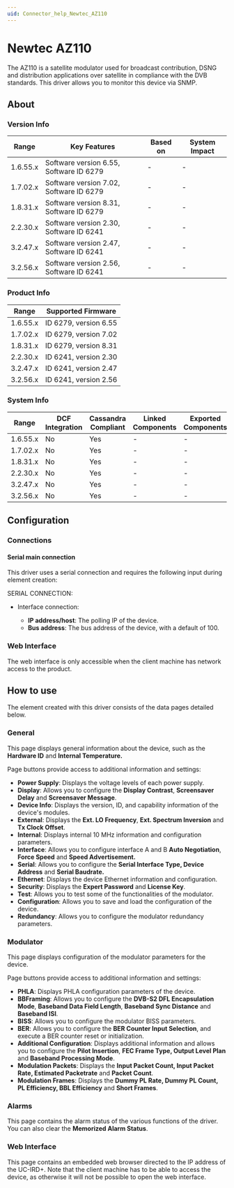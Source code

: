 ```yaml
---
uid: Connector_help_Newtec_AZ110
---
```


# Newtec AZ110

The AZ110 is a satellite modulator used for broadcast contribution, DSNG and distribution applications over satellite in compliance with the DVB standards. This driver allows you to monitor this device via SNMP.

## About

### Version Info

| **Range** | **Key Features**                        | **Based on** | **System Impact** |
|-----------|-----------------------------------------|--------------|-------------------|
| 1.6.55.x  | Software version 6.55, Software ID 6279 | \-           | \-                |
| 1.7.02.x  | Software version 7.02, Software ID 6279 | \-           | \-                |
| 1.8.31.x  | Software version 8.31, Software ID 6279 | \-           | \-                |
| 2.2.30.x  | Software version 2.30, Software ID 6241 | \-           | \-                |
| 3.2.47.x  | Software version 2.47, Software ID 6241 | \-           | \-                |
| 3.2.56.x  | Software version 2.56, Software ID 6241 | \-           | \-                |

### Product Info

| **Range** | **Supported Firmware** |
|-----------|------------------------|
| 1.6.55.x  | ID 6279, version 6.55  |
| 1.7.02.x  | ID 6279, version 7.02  |
| 1.8.31.x  | ID 6279, version 8.31  |
| 2.2.30.x  | ID 6241, version 2.30  |
| 3.2.47.x  | ID 6241, version 2.47  |
| 3.2.56.x  | ID 6241, version 2.56  |

### System Info

| **Range** | **DCF Integration** | **Cassandra Compliant** | **Linked Components** | **Exported Components** |
|-----------|---------------------|-------------------------|-----------------------|-------------------------|
| 1.6.55.x  | No                  | Yes                     | \-                    | \-                      |
| 1.7.02.x  | No                  | Yes                     | \-                    | \-                      |
| 1.8.31.x  | No                  | Yes                     | \-                    | \-                      |
| 2.2.30.x  | No                  | Yes                     | \-                    | \-                      |
| 3.2.47.x  | No                  | Yes                     | \-                    | \-                      |
| 3.2.56.x  | No                  | Yes                     | \-                    | \-                      |

## Configuration

### Connections

#### Serial main connection

This driver uses a serial connection and requires the following input during element creation:

SERIAL CONNECTION:

- Interface connection:

  - **IP address/host**: The polling IP of the device.
  - **Bus address**: The bus address of the device, with a default of 100.

### Web Interface

The web interface is only accessible when the client machine has network access to the product.

## How to use

The element created with this driver consists of the data pages detailed below.

### General

This page displays general information about the device, such as the **Hardware ID** and **Internal Temperature.**

Page buttons provide access to additional information and settings:

- **Power Supply**: Displays the voltage levels of each power supply.
- **Display**: Allows you to configure the **Display Contrast**, **Screensaver Delay** and **Screensaver Message**.
- **Device Info**: Displays the version, ID, and capability information of the device's modules.
- **External**: Displays the **Ext. LO Frequency**, **Ext. Spectrum Inversion** and **Tx Clock Offset**.
- **Internal**: Displays internal 10 MHz information and configuration parameters.
- **Interface**: Allows you to configure interface A and B **Auto Negotiation**, **Force Speed** and **Speed Advertisement.**
- **Serial**: Allows you to configure the **Serial Interface Type, Device Address** and **Serial Baudrate.**
- **Ethernet**: Displays the device Ethernet information and configuration.
- **Security**: Displays the **Expert Password** and **License Key**.
- **Test**: Allows you to test some of the functionalities of the modulator.
- **Configuration**: Allows you to save and load the configuration of the device.
- **Redundancy**: Allows you to configure the modulator redundancy parameters.

### Modulator

This page displays configuration of the modulator parameters for the device.

Page buttons provide access to additional information and settings:

- **PHLA**: Displays PHLA configuration parameters of the device.
- **BBFraming**: Allows you to configure the **DVB-S2 DFL Encapsulation Mode**, **Baseband Data Field Length**, **Baseband Sync Distance** and **Baseband ISI**.
- **BISS**: Allows you to configure the modulator BISS parameters.
- **BER**: Allows you to configure the **BER Counter Input Selection**, and execute a BER counter reset or initialization.
- **Additional Configuration**: Displays additional information and allows you to configure the **Pilot Insertion**, **FEC Frame Type, Output Level Plan** and **Baseband Processing Mode**.
- **Modulation Packets**: Displays the **Input Packet Count, Input Packet Rate, Estimated Packetrate** and **Packet Count**.
- **Modulation Frames**: Displays the **Dummy PL Rate, Dummy PL Count, PL Efficiency, BBL Efficiency** and **Short Frames**.

### Alarms

This page contains the alarm status of the various functions of the driver. You can also clear the **Memorized Alarm Status**.

### Web Interface

This page contains an embedded web browser directed to the IP address of the UC-IRD+. Note that the client machine has to be able to access the device, as otherwise it will not be possible to open the web interface.
